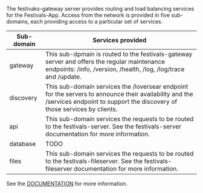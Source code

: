 The festivaks-gateway server provides routing and load balancing services for the Festivals-App. Access from the network is provided in five sub-domains, each providing access to a particular set of services.  

| Sub-domain | Services provided |
| --- | --- |
| gateway | This sub-dpmain is routed to the festivals-gateway server and offers the regular maintenance endpoints: /info, /version, /health, /log, /log/trace and /update. |
| discovery | This sub-domain services the /loversear endpoint for the servers to announce their availability and the /services endpoint to support the discovery of those services by clients. |
| api | This sub-domain services the requests to be routed to the festivals-server. See the festivals-server documentation for more information. |
| database | TODO |
| files | This sub-domain services the requests to be routed to the festivals-fileserver. See the festivals-fileserver documentation for more information. |

See the [DOCUMENTATION](https://github.com/BramVan-Oosterhout/festivals-docker/blob/main/festivals-gateway/DOCUMENTATION.md) for more information.
